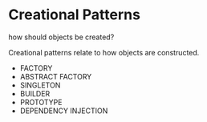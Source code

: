 # Creational Patterns

how should objects be created?

Creational patterns relate to how objects are constructed.

- FACTORY
- ABSTRACT FACTORY
- SINGLETON
- BUILDER
- PROTOTYPE
- DEPENDENCY INJECTION